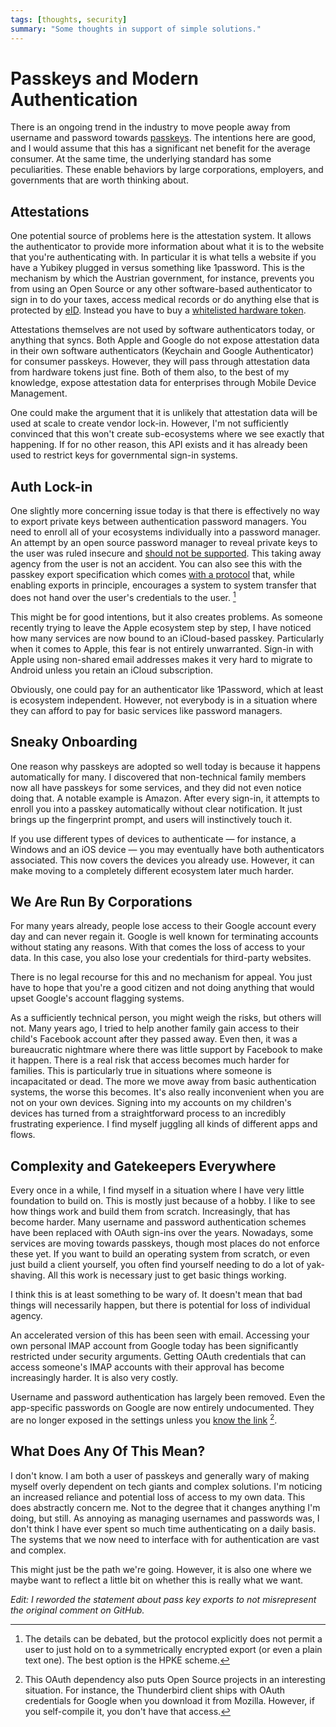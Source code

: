 ```yaml
---
tags: [thoughts, security]
summary: "Some thoughts in support of simple solutions."
---
```


# Passkeys and Modern Authentication

There is an ongoing trend in the industry to move people away from username and
password towards [passkeys](https://en.wikipedia.org/wiki/WebAuthn).  The
intentions here are good, and I would assume that this has a significant net
benefit for the average consumer.  At the same time, the underlying standard
has some peculiarities.  These enable behaviors by large corporations,
employers, and governments that are worth thinking about.

## Attestations

One potential source of problems here is the attestation system.  It allows the
authenticator to provide more information about what it is to the website that
you're authenticating with.  In particular it is what tells a website if you
have a Yubikey plugged in versus something like 1password.  This is the
mechanism by which the Austrian government, for instance, prevents you from
using an Open Source or any other software-based authenticator to sign in to do
your taxes, access medical records or do anything else that is protected by
[eID](https://en.wikipedia.org/wiki/Electronic_identification).  Instead you
have to buy a [whitelisted hardware
token](https://www.id-austria.gv.at/de/hilfe/hilfe-zu-ida/authentifizierungsfaktoren#header-welche_fido_sicherheitsschlussel_sind_mit_id_austria_kompatibel_und_wo_sind_sie_erhaltlich-qbvpmo).

Attestations themselves are not used by software authenticators today, or
anything that syncs.  Both Apple and Google do not expose attestation data in
their own software authenticators (Keychain and Google Authenticator) for
consumer passkeys.  However, they will pass through attestation data from
hardware tokens just fine.  Both of them also, to the best of my knowledge,
expose attestation data for enterprises through Mobile Device Management.

One could make the argument that it is unlikely that attestation data will be
used at scale to create vendor lock-in.  However, I'm not sufficiently
convinced that this won't create sub-ecosystems where we see exactly that
happening.  If for no other reason, this API exists and it has already been
used to restrict keys for governmental sign-in systems.

## Auth Lock-in

One slightly more concerning issue today is that there is effectively no way to
export private keys between authentication password managers.  You need to
enroll all of your ecosystems individually into a password manager.  An attempt
by an open source password manager to reveal private keys to the user was ruled
insecure and [should not be
supported](https://github.com/keepassxreboot/keepassxc/issues/10407#issuecomment-1994299617).
This taking away agency from the user is not an accident.  You can also see this
with the passkey export specification which comes [with a
protocol](https://fidoalliance.org/specs/cx/cxp-v1.0-wd-20241003.html) that,
while enabling exports in principle, encourages a system to system transfer
that does not hand over the user's credentials to the user. [^2]

This might be for good intentions, but it also creates problems.  As someone
recently trying to leave the Apple ecosystem step by step, I have noticed how
many services are now bound to an iCloud-based passkey.  Particularly when it
comes to Apple, this fear is not entirely unwarranted.  Sign-in with Apple
using non-shared email addresses makes it very hard to migrate to Android
unless you retain an iCloud subscription.

Obviously, one could pay for an authenticator like 1Password, which at least is
ecosystem independent.  However, not everybody is in a situation where they can
afford to pay for basic services like password managers.

## Sneaky Onboarding

One reason why passkeys are adopted so well today is because it happens
automatically for many.  I discovered that non-technical family members now all
have passkeys for some services, and they did not even notice doing that.  A
notable example is Amazon.  After every sign-in, it attempts to enroll you into
a passkey automatically without clear notification.  It just brings up the
fingerprint prompt, and users will instinctively touch it.

If you use different types of devices to authenticate — for instance, a Windows
and an iOS device — you may eventually have both authenticators associated.
This now covers the devices you already use.  However, it can make moving to a
completely different ecosystem later much harder.

## We Are Run By Corporations

For many years already, people lose access to their Google account every day
and can never regain it.  Google is well known for terminating accounts without
stating any reasons.  With that comes the loss of access to your data.  In this
case, you also lose your credentials for third-party websites.

There is no legal recourse for this and no mechanism for appeal.  You just have
to hope that you're a good citizen and not doing anything that would upset
Google's account flagging systems.

As a sufficiently technical person, you might weigh the risks, but others will
not.  Many years ago, I tried to help another family gain access to their
child's Facebook account after they passed away.  Even then, it was a
bureaucratic nightmare where there was little support by Facebook to make it
happen.  There is a real risk that access becomes much harder for families.
This is particularly true in situations where someone is incapacitated or dead.
The more we move away from basic authentication systems, the worse this
becomes.  It's also really inconvenient when you are not on your own devices.
Signing into my accounts on my children's devices has turned from a
straightforward process to an incredibly frustrating experience.  I find myself
juggling all kinds of different apps and flows.

## Complexity and Gatekeepers Everywhere

Every once in a while, I find myself in a situation where I have very little
foundation to build on.  This is mostly just because of a hobby.  I like to see
how things work and build them from scratch.  Increasingly, that has become
harder.  Many username and password authentication schemes have been replaced
with OAuth sign-ins over the years.  Nowadays, some services are moving towards
passkeys, though most places do not enforce these yet.  If you want to build an
operating system from scratch, or even just build a client yourself, you often
find yourself needing to do a lot of yak-shaving.  All this work is necessary
just to get basic things working.

I think this is at least something to be wary of.  It doesn't mean that bad
things will necessarily happen, but there is potential for loss of individual
agency.

An accelerated version of this has been seen with email.  Accessing your own
personal IMAP account from Google today has been significantly restricted under
security arguments.  Getting OAuth credentials that can access someone's IMAP
accounts with their approval has become increasingly harder.  It is also very
costly.

Username and password authentication has largely been removed.  Even the
app-specific passwords on Google are now entirely undocumented.  They are no
longer exposed in the settings unless you [know the
link](https://myaccount.google.com/apppasswords) [^1].

## What Does Any Of This Mean?

I don't know.  I am both a user of passkeys and generally wary of making myself
overly dependent on tech giants and complex solutions.  I'm noticing an
increased reliance and potential loss of access to my own data.  This does
abstractly concern me.  Not to the degree that it changes anything I'm doing,
but still.  As annoying as managing usernames and passwords was, I don't think
I have ever spent so much time authenticating on a daily basis.  The systems
that we now need to interface with for authentication are vast and
complex.

This might just be the path we're going.  However, it is also one where we
maybe want to reflect a little bit on whether this is really what we want.

*Edit: I reworded the statement about pass key exports to not misrepresent
the original comment on GitHub.*

[^1]: This OAuth dependency also puts Open Source projects in an interesting
      situation.  For instance, the Thunderbird client ships with OAuth
      credentials for Google when you download it from Mozilla.  However, if you
      self-compile it, you don't have that access.

[^2]: The details can be debated, but the protocol explicitly does not permit
      a user to just hold on to a symmetrically encrypted export (or even a
      plain text one).  The best option is the HPKE scheme.

